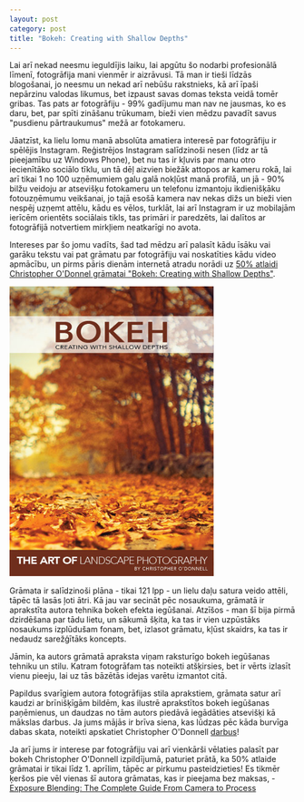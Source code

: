 ```yaml
---
layout: post
category: post
title: "Bokeh: Creating with Shallow Depths"
---
```


Lai arī nekad neesmu ieguldījis laiku, lai apgūtu šo nodarbi profesionālā līmenī, fotogrāfija mani vienmēr ir aizrāvusi. Tā man ir tieši līdzās blogošanai, jo neesmu un nekad arī nebūšu rakstnieks, kā arī īpaši nepārzinu valodas likumus, bet izpaust savas domas teksta veidā tomēr gribas. Tas pats ar fotogrāfiju - 99% gadījumu man nav ne jausmas, ko es daru, bet, par spīti zināšanu trūkumam, bieži vien mēdzu pavadīt savus "pusdienu pārtraukumus" mežā ar fotokameru.

Jāatzīst, ka lielu lomu manā absolūta amatiera interesē par fotogrāfiju ir spēlējis Instagram. Reģistrējos Instagram salīdzinoši nesen (līdz ar tā pieejamību uz Windows Phone), bet nu tas ir kļuvis par manu otro iecienītāko sociālo tīklu, un tā dēļ aizvien biežāk attopos ar kameru rokā, lai arī tikai 1 no 100 uzņēmumiem galu galā nokļūst manā profilā, un jā - 90% bilžu veidoju ar atsevišķu fotokameru un telefonu izmantoju ikdienišķāku fotouzņēmumu veikšanai, jo tajā esošā kamera nav nekas dižs un bieži vien nespēj uzņemt attēlu, kādu es vēlos, turklāt, lai arī Instagram ir uz mobilajām ierīcēm orientēts sociālais tikls, tas primāri ir paredzēts, lai dalītos ar fotogrāfijā notvertiem mirkļiem neatkarīgi no avota.

Intereses par šo jomu vadīts, šad tad mēdzu arī palasīt kādu īsāku vai garāku tekstu vai pat grāmatu par fotogrāfiju vai noskatīties kādu video apmācību, un pirms pāris dienām internetā atradu norādi uz [50% atlaidi Christopher O'Donnel grāmatai "Bokeh: Creating with Shallow Depths"](http://christopherodonnellphotography.com/art-of-bokeh-guide-shallow-depths-landscape-photography/ "Bokeh: Creating with Shallow Depths eBook » Christopher O'Donnell").

<img class="position right responsive" src="/public/images/posts/bokeh-ebook.jpg" alt="Bokeh ebook" style="max-width: 360px;">

Grāmata ir salīdzinoši plāna - tikai 121 lpp - un lielu daļu satura veido attēli, tāpēc tā lasās ļoti ātri. Kā jau var secināt pēc nosaukuma, grāmatā ir aprakstīta autora tehnika bokeh efekta iegūšanai. Atzīšos - man šī bija pirmā dzirdēšana par tādu lietu, un sākumā šķita, ka tas ir vien uzpūstāks nosaukums izplūdušam fonam, bet, izlasot grāmatu, kļūst skaidrs, ka tas ir nedaudz sarežģītāks koncepts.

Jāmin, ka autors grāmatā apraksta viņam raksturīgo bokeh iegūšanas tehniku un stilu. Katram fotogrāfam tas noteikti atšķirsies, bet ir vērts izlasīt vienu pieeju, lai uz tās bāzētās idejas varētu izmantot citā.

Papildus svarīgiem autora fotogrāfijas stila aprakstiem, grāmata satur arī kaudzi ar brīnišķīgām bildēm, kas ilustrē aprakstītos bokeh iegūšanas paņēmienus, un daudzas no tām autors piedāvā iegādāties atsevišķi kā mākslas darbus. Ja jums mājās ir brīva siena, kas lūdzas pēc kāda burvīga dabas skata, noteikti apskatiet Christopher O'Donnell [darbus](http://store.christopherodonnellphotography.com)!

Ja arī jums ir interese par fotogrāfiju vai arī vienkārši vēlaties palasīt par bokeh Christopher O'Donnell izpildījumā, paturiet prātā, ka 50% atlaide grāmatai ir tikai līdz 1. aprīlim, tāpēc ar pirkumu pasteidzieties! Es tikmēr ķeršos pie vēl vienas šī autora grāmatas, kas ir pieejama bez maksas, - [Exposure Blending: The Complete Guide From Camera to Process](http://christopherodonnellphotography.com/exposure-blending/ "Exposure Blending: The Complete Guide From Camera to Process - Christopher - Donnell » Christopher O'Donnell")
